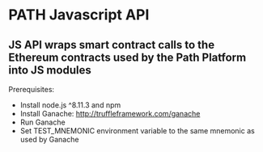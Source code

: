# PATH Javascript API #

## JS API wraps smart contract calls to the Ethereum contracts used by the Path Platform into JS modules ##

Prerequisites:
* Install node.js ^8.11.3 and npm
* Install Ganache: http://truffleframework.com/ganache
* Run Ganache
* Set TEST_MNEMONIC environment variable to the same mnemonic as used by Ganache